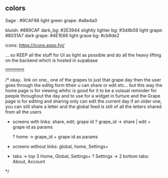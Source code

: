 ## colors
Sage : #9CAF88
light green grape: #a8e4a0

bluish: #889CAF
dark_bg: #2E3944
slightly lighter bg: #3d4b59
light grape: #8031A7
dark grape: #4E1E66
light graoe bg: #cb9de2


<!-- TODO reasses the colors being used -->



icons:
https://icons.expo.fyi/

<!--? I'd say using react native as a very light facade with an api backend is what I would lean towards due to the nature of what it is. but i dont think react-query itself would be a problem -->
... so KEEP all the stuff for UI as light as possible and do all the heavy lifting on the backend which is hosted in supabase
<!-- !! like maybe I could FETCH the images from the edge functions instead of having them here in my assets. --> !!!!!!!!!!!!!!!


/*
okay.. link on one,, one of the grapes to just that grape day
then the user goes through the editig
form ttheir u can share or edit etc...
but this way the home page is for viewing whihc  is good for it to be a vuisual reminder for peeple throughout the day and to use for a widget in furture
and the Grape page is for editing and sharing
only can edit the current day
if an older one, you can still share a letter
and the global feed is still of all the letters shared from all the users
* screens with links: share, edit, grape id
    ?  grape_id -> share | edit + grape id as params

    ? home -> grape_id + grape id as params

* screens without links: global, home, Settings+

* tabs -> top 3 Home, Global, Settings+
    ? Settings -> 2 bottom tabs: About, Account



*/
